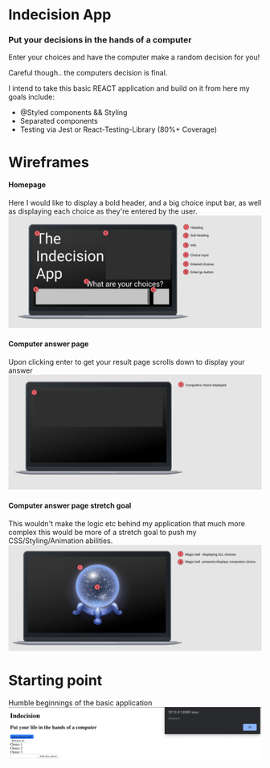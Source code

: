 # Indecision App

### Put your decisions in the hands of a computer

Enter your choices and have the computer make a random decision for you!

Careful though.. the computers decision is final.

I intend to take this basic REACT application and build on it from here my goals include:

- @Styled components && Styling
- Separated components
- Testing via Jest or React-Testing-Library (80%+ Coverage)

# Wireframes

#### Homepage

Here I would like to display a bold header, and a big choice input bar, as well as displaying each choice as they're entered by the user.
![Mainpage](/assets/readme-1.png)

#### Computer answer page

Upon clicking enter to get your result page scrolls down to display your answer
![Computer answer page](/assets/readme-2.png)

#### Computer answer page stretch goal

This wouldn't make the logic etc behind my application that much more complex this would be more of a stretch goal to push my CSS/Styling/Animation abilities.
![Stretch goal](/assets/readme-3.png)

# Starting point

Humble beginnings of the basic application
![Starting point](/assets/readme-4.png)
